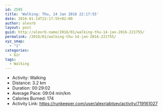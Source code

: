 ```yaml
---
id: 2595
title: 'Walking: Thu, 14 Jan 2016 22:17:55'
date: 2016-01-14T22:17:55+02:00
author: alexrb
layout: post
guid: http://alexrb.name/2016/01/walking-thu-14-jan-2016-221755/
permalink: /2016/01/walking-thu-14-jan-2016-221755/
xyz_smap:
  - "1"
categories:
  - Біг
tags:
  - Walking
---
```

<ul class="rk-list">
  <li class="rk-activity">
    Activity: Walking
  </li>
  <li class="rk-distance">
    Distance: 3.2 km
  </li>
  <li class="rk-duration">
    Duration: 00:29:02
  </li>
  <li class="rk-avg-pace">
    Average Pace: 09:04 min/km
  </li>
  <li class="rk-calories">
    Calories Burned: 174
  </li>
  <li class="rk-activity-link">
    Activity Link: <a href="https://runkeeper.com/user/alexriabtsev/activity/719161027">https://runkeeper.com/user/alexriabtsev/activity/719161027</a>
  </li>
</ul>